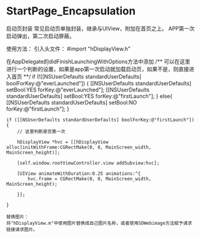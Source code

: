 # StartPage_Encapsulation
启动页封装
常见启动页单独封装，继承与UIView，附加在首页之上。
APP第一次启动弹出，第二次启动屏蔽。

使用方法：
引入头文件：
#import "hDisplayView.h"

在AppDelegate的didFinishLaunchingWithOptions方法中添加
/**
     可以在这里进行一个判断的设置，如果是app第一次启动就加载启动页，如果不是，则直接进入首页
     **/
    if (![[NSUserDefaults standardUserDefaults] boolForKey:@"everLaunched"]) {
        [[NSUserDefaults standardUserDefaults] setBool:YES forKey:@"everLaunched"];
        [[NSUserDefaults standardUserDefaults] setBool:YES forKey:@"firstLaunch"];
    }
    else{
        [[NSUserDefaults standardUserDefaults] setBool:NO forKey:@"firstLaunch"];
    }
    
    if ([[NSUserDefaults standardUserDefaults] boolForKey:@"firstLaunch"]) {
        // 这里判断是否第一次
        
        hDisplayView *hvc = [[hDisplayView alloc]initWithFrame:CGRectMake(0, 0, MainScreen_width, MainScreen_height)];
        
        [self.window.rootViewController.view addSubview:hvc];
        
        [UIView animateWithDuration:0.25 animations:^{
            hvc.frame = CGRectMake(0, 0, MainScreen_width, MainScreen_height);
            
        }];
        
    }
    
    替换图片：
    将"hDisplayView.m"中使用图片替换成自己图片名称，或者使用SDWebimage方法赋予请求链接请求图片。
    

